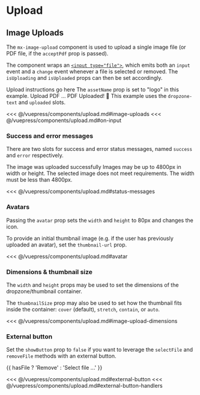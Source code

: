 # Upload

## Image Uploads

The `mx-image-upload` component is used to upload a single image file (or PDF file, if the `acceptPdf` prop is passed).

The component wraps an [`<input type="file">`](https://developer.mozilla.org/en-US/docs/Web/HTML/Element/input/file), which emits both an `input` event and a `change` event whenever a file is selected or removed. The `isUploading` and `isUploaded` props can then be set accordingly.

<section class="mds">
  <div class="flex flex-col my-20 space-y-40">
<!-- #region image-uploads -->
    <mx-image-upload @input="onInput">
      <span slot="instructions">Upload instructions go here</span>
    </mx-image-upload>
    <mx-image-upload show-icon="false" asset-name="logo" @input="onInput">
      <span slot="instructions">
        The <code>assetName</code> prop is set to "logo" in this example.
      </span>
    </mx-image-upload>
    <mx-image-upload show-dropzone-text="false" @input="onInput" />
    <mx-image-upload accept-pdf accept-image="false" icon="ph-file-arrow-up" @input="onInput">
      <span slot="dropzone-text" class="mt-8">
        Upload PDF &hellip;
      </span>
      <span slot="uploaded">
        PDF Uploaded! 🎉
      </span>
      <span slot="instructions">
        This example uses the <code>dropzone-text</code> and <code>uploaded</code> slots.
      </span>
    </mx-image-upload>
<!-- #endregion image-uploads -->
  </div>
</section>

<<< @/vuepress/components/upload.md#image-uploads
<<< @/vuepress/components/upload.md#on-input

### Success and error messages

There are two slots for success and error status messages, named `success` and `error` respectively.

<section class="mds">
  <div class="flex flex-col my-20 space-y-40">
<!-- #region status-messages -->
    <mx-image-upload thumbnail-size="cover" thumbnail-url="https://www.fillmurray.com/300/300">
      <span slot="success">
        The image was uploaded successfully
      </span>
    </mx-image-upload>
    <mx-image-upload thumbnail-size="cover" thumbnail-url="https://www.fillmurray.com/480/320">
      <span slot="instructions">
        Images may be up to 4800px in width or height.
      </span>
      <span slot="error">
        The selected image does not meet requirements.  The width must be less than 4800px.
      </span>
    </mx-image-upload>
<!-- #endregion status-messages -->
  </div>
</section>

<<< @/vuepress/components/upload.md#status-messages

### Avatars

Passing the `avatar` prop sets the `width` and `height` to 80px and changes the icon.

To provide an initial thumbnail image (e.g. if the user has previously uploaded an avatar), set the `thumbnail-url` prop.

<section class="mds">
  <div class="flex my-20">  
<!-- #region avatar -->
    <mx-image-upload
      avatar
      thumbnail-url="https://www.gravatar.com/avatar/205e460b479e2e5b48aec07710c08d50" 
      @input="onInput"
    />
<!-- #endregion avatar -->
  </div>
</section>

<<< @/vuepress/components/upload.md#avatar

### Dimensions & thumbnail size

The `width` and `height` props may be used to set the dimensions of the dropzone/thumbnail container.

The `thumbnailSize` prop may also be used to set how the thumbnail fits inside the container: `cover` (default), `stretch`, `contain`, or `auto`.

<section class="mds">
  <div class="flex flex-col my-20 space-y-40">
<!-- #region image-upload-dimensions -->
    <mx-image-upload width="100%" height="150px" thumbnail-size="cover" thumbnail-url="https://via.placeholder.com/200x100" />
    <mx-image-upload width="100%" height="150px" thumbnail-size="stretch" thumbnail-url="https://via.placeholder.com/200x100" />
    <mx-image-upload width="100%" height="150px" thumbnail-size="contain" thumbnail-url="https://via.placeholder.com/200x100" />
    <mx-image-upload width="100%" height="150px" thumbnail-size="auto" thumbnail-url="https://via.placeholder.com/200x100" />
<!-- #endregion image-upload-dimensions -->
  </div>
</section>

<<< @/vuepress/components/upload.md#image-upload-dimensions

### External button

Set the `showButton` prop to `false` if you want to leverage the `selectFile` and `removeFile` methods with an external button.

<section class="mds">
  <div class="inline-flex flex-col items-center space-y-20">
<!-- #region external-button -->
    <mx-image-upload ref="upload" show-button="false" @change="onChange" />
    <mx-button
      btn-type="action"
      :icon="hasFile ? 'ph-trash-simple' : 'ph-arrow-fat-line-up'"
      @click="onButtonClick"
    >
      {{ hasFile ? 'Remove' : 'Select file ...' }}
    </mx-button>
<!-- #endregion external-button -->
  </div>
</section>

<<< @/vuepress/components/upload.md#external-button
<<< @/vuepress/components/upload.md#external-button-handlers

<script>
export default {
  data() {
    return {
      hasFile: false,
    }
  },
  methods: {
    // #region on-input
    onInput(e) {
      if (e.target.files.length === 0) return console.log('Removed file')
      console.log('Uploading ' + e.target.files[0].name)
      const mxImageUpload = e.target.closest('mx-image-upload')
      mxImageUpload.isUploading = true
      // Simulate upload
      setTimeout(() => {
        mxImageUpload.isUploaded = true
        mxImageUpload.isUploading = false
        console.log('Uploaded ' + e.target.files[0].name)
      }, 2000)
      // #endregion on-input
    },
    // #region external-button-handlers
    onChange(e) {
      this.hasFile = e.target.files.length > 0
    },
    onButtonClick() {
      if (this.hasFile) {
        this.$refs.upload.removeFile()
      } else {
        this.$refs.upload.selectFile()
      }
    },
    // #endregion external-button-handlers
  }
}
</script>
